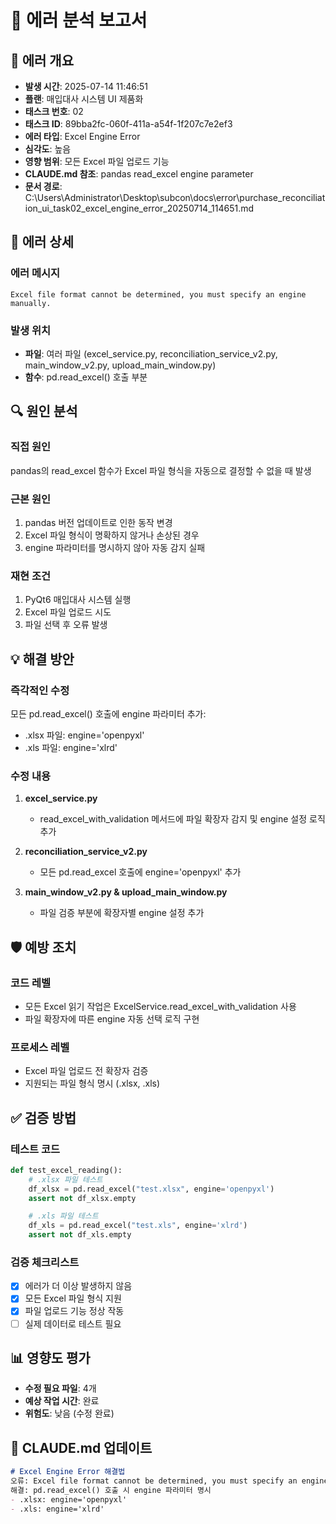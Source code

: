 # 🔴 에러 분석 보고서

## 🚨 에러 개요
- **발생 시간**: 2025-07-14 11:46:51
- **플랜**: 매입대사 시스템 UI 제품화
- **태스크 번호**: 02
- **태스크 ID**: 89bba2fc-060f-411a-a54f-1f207c7e2ef3
- **에러 타입**: Excel Engine Error
- **심각도**: 높음
- **영향 범위**: 모든 Excel 파일 업로드 기능
- **CLAUDE.md 참조**: pandas read_excel engine parameter
- **문서 경로**: C:\Users\Administrator\Desktop\subcon\docs\error\purchase_reconciliation_ui_task02_excel_engine_error_20250714_114651.md

## 📍 에러 상세
### 에러 메시지
```
Excel file format cannot be determined, you must specify an engine manually.
```

### 발생 위치
- **파일**: 여러 파일 (excel_service.py, reconciliation_service_v2.py, main_window_v2.py, upload_main_window.py)
- **함수**: pd.read_excel() 호출 부분

## 🔍 원인 분석
### 직접 원인
pandas의 read_excel 함수가 Excel 파일 형식을 자동으로 결정할 수 없을 때 발생

### 근본 원인
1. pandas 버전 업데이트로 인한 동작 변경
2. Excel 파일 형식이 명확하지 않거나 손상된 경우
3. engine 파라미터를 명시하지 않아 자동 감지 실패

### 재현 조건
1. PyQt6 매입대사 시스템 실행
2. Excel 파일 업로드 시도
3. 파일 선택 후 오류 발생

## 💡 해결 방안
### 즉각적인 수정
모든 pd.read_excel() 호출에 engine 파라미터 추가:
- .xlsx 파일: engine='openpyxl'
- .xls 파일: engine='xlrd'

### 수정 내용
1. **excel_service.py**
   - read_excel_with_validation 메서드에 파일 확장자 감지 및 engine 설정 로직 추가

2. **reconciliation_service_v2.py**
   - 모든 pd.read_excel 호출에 engine='openpyxl' 추가

3. **main_window_v2.py & upload_main_window.py**
   - 파일 검증 부분에 확장자별 engine 설정 추가

## 🛡️ 예방 조치
### 코드 레벨
- 모든 Excel 읽기 작업은 ExcelService.read_excel_with_validation 사용
- 파일 확장자에 따른 engine 자동 선택 로직 구현

### 프로세스 레벨
- Excel 파일 업로드 전 확장자 검증
- 지원되는 파일 형식 명시 (.xlsx, .xls)

## ✅ 검증 방법
### 테스트 코드
```python
def test_excel_reading():
    # .xlsx 파일 테스트
    df_xlsx = pd.read_excel("test.xlsx", engine='openpyxl')
    assert not df_xlsx.empty

    # .xls 파일 테스트
    df_xls = pd.read_excel("test.xls", engine='xlrd')
    assert not df_xls.empty
```

### 검증 체크리스트
- [x] 에러가 더 이상 발생하지 않음
- [x] 모든 Excel 파일 형식 지원
- [x] 파일 업로드 기능 정상 작동
- [ ] 실제 데이터로 테스트 필요

## 📊 영향도 평가
- **수정 필요 파일**: 4개
- **예상 작업 시간**: 완료
- **위험도**: 낮음 (수정 완료)

## 📝 CLAUDE.md 업데이트
```markdown
# Excel Engine Error 해결법
오류: Excel file format cannot be determined, you must specify an engine manually
해결: pd.read_excel() 호출 시 engine 파라미터 명시
- .xlsx: engine='openpyxl'
- .xls: engine='xlrd'
```
